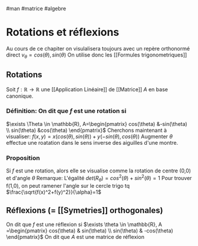 #man #matrice #algebre 
# Rotations et réflexions
Au cours de ce chapiter on visulalisera toujours avec un repère orthonormé direct
$v_{\theta}= cos(\theta),sin(\theta)$
On utilise donc les [[Formules trigonometriques]]
## Rotations
Soit $f:\mathbb{R} \to \mathbb{R}$ une [[Application Linéaire]] de [[Matrice]] $A$ en base canonique.
### Définition: On dit que $f$ est une rotation si
$\exists \Theta \in \mathbb{R}, A=\begin{pmatrix}
cos(\theta) &-sin(\theta) \\
sin(\theta) &cos(\theta)
\end{pmatrix}$
Cherchons maintenant à visualiser:
$f(x,y)= x(cos(\theta),sin(\theta))+y(-sin(\theta),cos(\theta))$
Augmenter $\theta$ effectue une roatation dans le sens inverse des aiguilles d'une montre.
### Proposition
Si $f$ est une rotation, alors elle se visualise comme la rotation de centre (0,0) et d'angle $\theta$
Remarque: L'égalité $det(R_\theta)= cos^2(\theta)+sin^2(\theta) = 1$
Pour trouver  f(1,0), on peut ramener l'angle sur le cercle trigo tq $\frac{\sqrt{f(x)^2+f(y)^2}}{\alpha}=1$

## Réflexions (= [[Symetries]] orthogonales)
On dit que $f$ est une réflexion si 
$\exists \theta \in \mathbb{R},  A =\begin{pmatrix}
cos(\theta) & sin(\theta) \\
sin(\theta) & -cos(\theta)
\end{pmatrix}$
On dit que $A$ est une matrice de réflexion